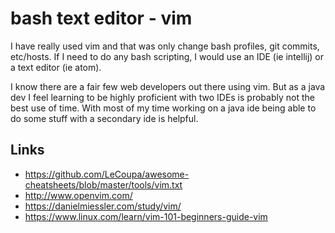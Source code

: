 # bash text editor - vim

I have really used vim and that was only change bash profiles, git commits, etc/hosts. If I need to do any bash scripting, I would use an IDE (ie intellij) or a text editor (ie atom).

I know there are a fair few web developers out there using vim. But as a java dev I feel learning to be highly proficient with two IDEs is probably not the best use of time. With most of my time working on a java ide being able to do some stuff with a secondary ide is helpful.




## Links

- https://github.com/LeCoupa/awesome-cheatsheets/blob/master/tools/vim.txt
- http://www.openvim.com/
- https://danielmiessler.com/study/vim/
- https://www.linux.com/learn/vim-101-beginners-guide-vim
